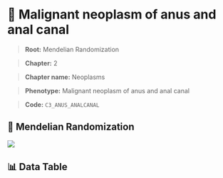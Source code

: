 # 🧪 Malignant neoplasm of anus and anal canal

> **Root:** Mendelian Randomization

> **Chapter:** 2  

> **Chapter name:** Neoplasms

> **Phenotype:** Malignant neoplasm of anus and anal canal  

> **Code:** `C3_ANUS_ANALCANAL`

## 🧬 Mendelian Randomization  

<img src="/MR/Figures/Forward/C3_ANUS_ANALCANAL.png"/>

## 📊 Data Table

<CsvTableMRF src="/MR_Data/Forward/C3_ANUS_ANALCANAL.csv"/>
